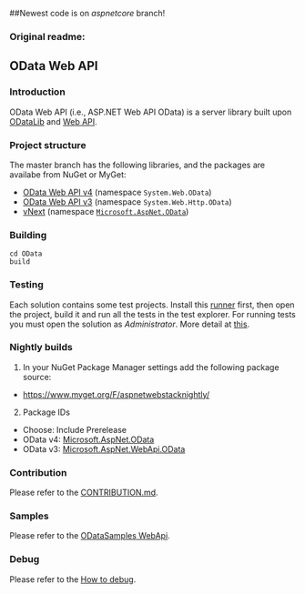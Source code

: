 ##Newest code is on *aspnetcore* branch!

### Original readme: 
## OData Web API

### Introduction
OData Web API (i.e., ASP.NET Web API OData) is a server library built upon [ODataLib](https://github.com/OData/odata.net/) and [Web API](http://www.asp.net/web-api).

### Project structure
The master branch has the following libraries, and the packages are availabe from NuGet or MyGet:
 - [OData Web API v4](https://www.nuget.org/packages/Microsoft.AspNet.OData/) (namespace `System.Web.OData`) 
 - [OData Web API v3](https://www.nuget.org/packages/Microsoft.AspNet.WebApi.OData/) (namespace `System.Web.Http.OData`)
 - [vNext](http://odata.github.io/WebApi/#07-07-6-0-0-alpha1) (namespace [`Microsoft.AspNet.OData`](https://github.com/OData/WebApi/tree/master/vNext))

### Building
```
cd OData
build
```
### Testing
Each solution contains some test projects. Install this [runner](https://xunit.codeplex.com/downloads/get/755091) first, then open the project, build it and run all the tests in the test explorer. For running tests you must open the solution as *Administrator*. More detail at [this](http://odata.github.io/WebApi/#09-01-unittest-e2etest).

### Nightly builds
1.	In your NuGet Package Manager settings add the following package source:
  * https://www.myget.org/F/aspnetwebstacknightly/
2.	Package IDs
  * Choose: Include Prerelease
  * OData v4: [Microsoft.AspNet.OData](https://www.myget.org/F/aspnetwebstacknightly/Packages?$filter=Id%20eq%20%27Microsoft.AspNet.OData%27&$select=Id,Version&$orderby=Version%20desc&$top=4&$format=application/json)
  * OData v3: [Microsoft.AspNet.WebApi.OData](https://www.myget.org/F/aspnetwebstacknightly/Packages?$filter=Id%20eq%20%27Microsoft.AspNet.WebApi.OData%27&$select=Id,Version&$orderby=Version%20desc&$top=4&$format=application/json)

### Contribution
Please refer to the [CONTRIBUTION.md](https://github.com/OData/WebApi/blob/master/CONTRIBUTION.md).

### Samples
Please refer to the [ODataSamples WebApi](https://github.com/OData/ODataSamples/tree/master/WebApi).

### Debug
Please refer to the [How to debug](http://odata.github.io/WebApi/10-01-debug-webapi-source).
